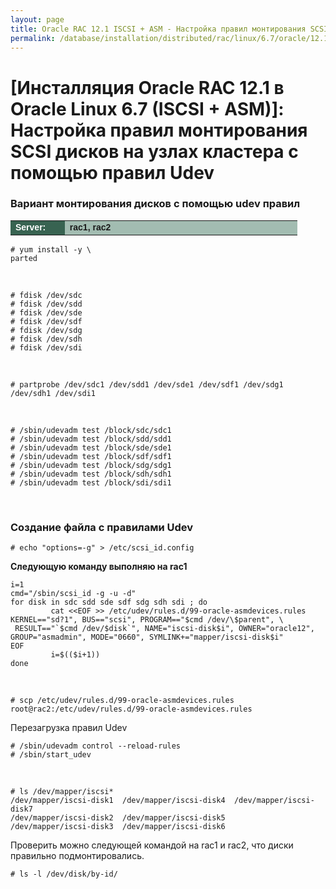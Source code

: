 ```yaml
---
layout: page
title: Oracle RAC 12.1 ISCSI + ASM - Настройка правил монтирования SCSI дисков на узлах кластера с помощью правил Udev
permalink: /database/installation/distributed/rac/linux/6.7/oracle/12.1/iscsi-asm/setup-mounting-rules-by-uder-rules/
---
```


# [Инсталляция Oracle RAC 12.1 в Oracle Linux 6.7 (ISCSI + ASM)]: Настройка правил монтирования SCSI дисков на узлах кластера с помощью правил Udev

### Вариант монтирования дисков с помощью udev правил

<table cellpadding="4" cellspacing="2" align="center" border="0" width="100%">

<tr>
<td style="color: rgb(255, 255, 255);" bgcolor="#386351" width="14%"><span style="font-family: Arial,Helvetica,sans-serif; font-size: 14px;"><strong>Server:</strong></span></td>
<td height="20" bgcolor="#a2bcb1" width="60%"><span style="font-family: Arial,Helvetica,sans-serif; font-size: 14px;"><strong>rac1, rac2</strong></span></td>
</tr>

</table>

    # yum install -y \
    parted

<br/>

    # fdisk /dev/sdc
    # fdisk /dev/sdd
    # fdisk /dev/sde
    # fdisk /dev/sdf
    # fdisk /dev/sdg
    # fdisk /dev/sdh
    # fdisk /dev/sdi

<br/>

    # partprobe /dev/sdc1 /dev/sdd1 /dev/sde1 /dev/sdf1 /dev/sdg1 /dev/sdh1 /dev/sdi1

<br/>

    # /sbin/udevadm test /block/sdc/sdc1
    # /sbin/udevadm test /block/sdd/sdd1
    # /sbin/udevadm test /block/sde/sde1
    # /sbin/udevadm test /block/sdf/sdf1
    # /sbin/udevadm test /block/sdg/sdg1
    # /sbin/udevadm test /block/sdh/sdh1
    # /sbin/udevadm test /block/sdi/sdi1

<br/>

### Создание файла с правилами Udev

    # echo "options=-g" > /etc/scsi_id.config

**Следующую команду выполняю на rac1**

    i=1
    cmd="/sbin/scsi_id -g -u -d"
    for disk in sdc sdd sde sdf sdg sdh sdi ; do
             cat <<EOF >> /etc/udev/rules.d/99-oracle-asmdevices.rules
    KERNEL=="sd?1", BUS=="scsi", PROGRAM=="$cmd /dev/\$parent", \
     RESULT=="`$cmd /dev/$disk`", NAME="iscsi-disk$i", OWNER="oracle12", GROUP="asmadmin", MODE="0660", SYMLINK+="mapper/iscsi-disk$i"
    EOF
             i=$(($i+1))
    done

<br/>

    # scp /etc/udev/rules.d/99-oracle-asmdevices.rules root@rac2:/etc/udev/rules.d/99-oracle-asmdevices.rules

Перезагрузка правил Udev

    # /sbin/udevadm control --reload-rules
    # /sbin/start_udev

<br/>

    # ls /dev/mapper/iscsi*
    /dev/mapper/iscsi-disk1  /dev/mapper/iscsi-disk4  /dev/mapper/iscsi-disk7
    /dev/mapper/iscsi-disk2  /dev/mapper/iscsi-disk5
    /dev/mapper/iscsi-disk3  /dev/mapper/iscsi-disk6

Проверить можно следующей командой на rac1 и rac2, что диски правильно подмонтировались.

    # ls -l /dev/disk/by-id/

<!--


Почитать здесь:

http://www.linuxtopia.org/online_books/rhel6/rhel_6_virtualization/rhel_6_virtualization_sect-Virtualization-Virtualized_block_devices-Configuring_persistent_storage_in_Red_Hat_Enterprise_Linux_5.html



РАБОТАЕТ, ПОЭТОМУ И НЕ УДАЛИЛ.


Make SCSI Devices Trusted

	# vi /etc/scsi_id.config

Добавить:

	options=--whitelisted --replace-whitespace


Create UDEV Rules File

	# vi /etc/udev/rules.d/99-oracle-asmdevices.rules

<br/>


	KERNEL=="sd*", SUBSYSTEM=="block", PROGRAM="/sbin/scsi_id --whitelisted --replace-whitespace /dev/$name", RESULT=="1IET_00010001", NAME="asm-disk1"

	KERNEL=="sd*", SUBSYSTEM=="block", PROGRAM="/sbin/scsi_id --whitelisted --replace-whitespace /dev/$name", RESULT=="1IET_00020001", NAME="asm-disk2"

	KERNEL=="sd*", SUBSYSTEM=="block", PROGRAM="/sbin/scsi_id --whitelisted --replace-whitespace /dev/$name", RESULT=="1IET_00030001", NAME="asm-disk3"

	KERNEL=="sd*", SUBSYSTEM=="block", PROGRAM="/sbin/scsi_id --whitelisted --replace-whitespace /dev/$name", RESULT=="1IET_00040001", NAME="asm-disk4"

	KERNEL=="sd*", SUBSYSTEM=="block", PROGRAM="/sbin/scsi_id --whitelisted --replace-whitespace /dev/$name", RESULT=="1IET_00050001", NAME="asm-disk5"

	KERNEL=="sd*", SUBSYSTEM=="block", PROGRAM="/sbin/scsi_id --whitelisted --replace-whitespace /dev/$name", RESULT=="1IET_00060001", NAME="asm-disk6"

	KERNEL=="sd*", SUBSYSTEM=="block", PROGRAM="/sbin/scsi_id --whitelisted --replace-whitespace /dev/$name", RESULT=="1IET_00070001", NAME="asm-disk7"



Test Rules


	# udevadm test /block/sdc
	# udevadm test /block/sdd
	# udevadm test /block/sde
	# udevadm test /block/sdf
	# udevadm test /block/sdg
	# udevadm test /block/sdh
	# udevadm test /block/sdi



Restart UDEV Service


	# udevadm control --reload-rules
	# /sbin/start_udev

Результат:

	# ls /dev/asm*
	/dev/asm-disk1  /dev/asm-disk3  /dev/asm-disk5  /dev/asm-disk7
	/dev/asm-disk2  /dev/asm-disk4  /dev/asm-disk6


<br/>

-->
